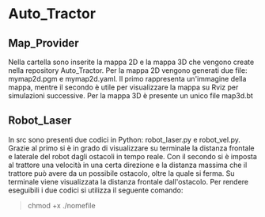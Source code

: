# Auto_Tractor

## Map_Provider
Nella cartella sono inserite la mappa 2D e la mappa 3D che vengono create nella repository Auto_Tractor.
Per la mappa 2D vengono generati due file: mymap2d.pgm e mymap2d.yaml. Il primo rappresenta un'immagine della mappa, mentre il secondo 
è utile per visualizzare la mappa su Rviz per simulazioni successive. Per la mappa 3D è presente un unico file map3d.bt 

## Robot_Laser
In src sono presenti due codici in Python: robot_laser.py e robot_vel.py. Grazie al primo si è in grado di visualizzare su terminale la distanza frontale e laterale del robot dagli ostacoli in tempo reale. Con il secondo si è imposta al trattore una velocità in una certa direzione e la distanza massima che il trattore può avere da un possibile ostacolo, oltre la quale si ferma. Su terminale viene visualizzata la distanza frontale dall'ostacolo.
Per rendere eseguibili i due codici si utilizza il seguente comando:

> chmod +x ./nomefile
